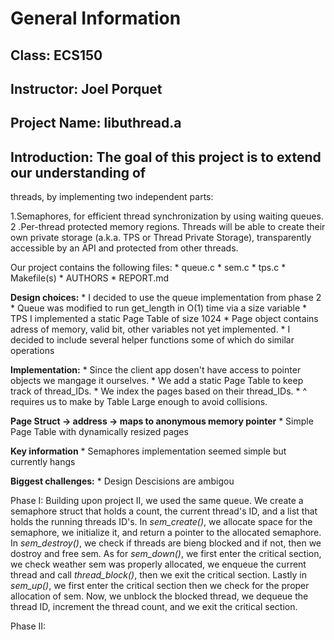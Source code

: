 # General Information 
## Class: ECS150  
## Instructor: Joel Porquet 
## Project Name: libuthread.a

## Introduction: The goal of this project is to extend our understanding of
threads, by implementing two independent parts:

1.Semaphores, for efficient thread synchronization by using waiting queues. 2
.Per-thread protected memory regions. Threads will be able to create their own
private storage (a.k.a. TPS or Thread Private Storage), transparently accessible
by an API and protected from other threads.

	
Our project contains the following files: * queue.c * sem.c * tps.c *
Makefile(s) * AUTHORS * REPORT.md

**Design choices:** * I decided to use the queue implementation from phase 2  *
Queue was modified to run get_length in O(1) time via a size variable * TPS I
implemented a static Page Table of size 1024 * Page object contains adress of
memory, valid bit, other variables not yet implemented. * I decided to include
several helper functions some of which do similar operations

**Implementation:** * Since the client app dosen't have access to pointer
objects we mangage it ourselves. * We add a static Page Table to keep track of
thread_IDs. * We index the pages based on their thread_IDs. * ^ requires us to
make by Table Large enough to avoid collisions.

**Page Struct -> address -> maps to anonymous memory pointer** * Simple Page
Table with dynamically resized pages

**Key information** * Semaphores implementation seemed simple but currently
hangs

**Biggest challenges:** * Design Descisions are ambigou

Phase I:  Building upon project II, we used the same queue. We create a
semaphore struct that holds a count, the current thread's ID, and a list that
holds the running threads ID's. In *sem_create()*, we allocate space for the
semaphore, we initialize it, and return a pointer to the allocated semaphore. In
*sem_destroy()*, we check if threads are bieng blocked and if not, then we
dostroy and free sem. As for *sem_down()*, we first enter the critical section,
we check weather sem was properly allocated, we enqueue the current thread and
call *thread_block()*, then we exit the critical section. Lastly in *sem_up()*, 
we first enter the critical section then we check for the proper allocation
of sem. Now, we unblock the blocked thread, we dequeue the thread ID, increment
the thread count, and we exit the critical section.

Phase II:
